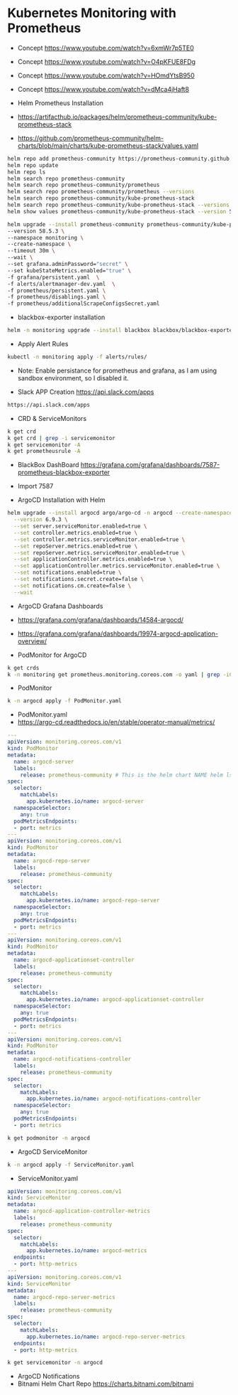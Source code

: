 # Kubernetes Monitoring with Prometheus

- Concept https://www.youtube.com/watch?v=6xmWr7p5TE0
- Concept https://www.youtube.com/watch?v=O4pKFUE8FDg
- Concept https://www.youtube.com/watch?v=HOmdYtsB950
- Concept https://www.youtube.com/watch?v=dMca4jHaft8

- Helm Prometheus Installation
- https://artifacthub.io/packages/helm/prometheus-community/kube-prometheus-stack

- https://github.com/prometheus-community/helm-charts/blob/main/charts/kube-prometheus-stack/values.yaml
```bash
helm repo add prometheus-community https://prometheus-community.github.io/helm-charts 
helm repo update 
helm repo ls
helm search repo prometheus-community
helm search repo prometheus-community/prometheus
helm search repo prometheus-community/prometheus --versions
helm search repo prometheus-community/kube-prometheus-stack
helm search repo prometheus-community/kube-prometheus-stack --versions
helm show values prometheus-community/kube-prometheus-stack --version 58.5.3

helm upgrade --install prometheus-community prometheus-community/kube-prometheus-stack \
--version 58.5.3 \
--namespace monitoring \
--create-namespace \
--timeout 30m \
--wait \
--set grafana.adminPassword="secret" \
--set kubeStateMetrics.enabled="true" \
-f grafana/persistent.yaml  \
-f alerts/alertmanager-dev.yaml  \
-f prometheus/persistent.yaml \
-f prometheus/disablings.yaml \
-f prometheus/additionalScrapeConfigsSecret.yaml
```

- blackbox-exporter installation

```bash
helm -n monitoring upgrade --install blackbox blackbox/blackbox-exporter -f blackbox/blackbox-exporter/dev-values.yaml --wait
```

- Apply Alert Rules
```bash
kubectl -n monitoring apply -f alerts/rules/
```

- Note: Enable persistance for prometheus and grafana, as I am using sandbox environment, so I disabled it.

- Slack APP Creation https://api.slack.com/apps
```bash
https://api.slack.com/apps
```

- CRD & ServiceMonitors
```bash
k get crd
k get crd | grep -i servicemonitor
k get servicemonitor -A
k get prometheusrule -A
```

- BlackBox DashBoard https://grafana.com/grafana/dashboards/7587-prometheus-blackbox-exporter
- Import 7587

- ArgoCD Installation with Helm
```bash
helm upgrade --install argocd argo/argo-cd -n argocd --create-namespace \
  --version 6.9.3 \
  --set server.serviceMonitor.enabled=true \
  --set controller.metrics.enabled=true \
  --set controller.metrics.serviceMonitor.enabled=true \
  --set repoServer.metrics.enabled=true \
  --set repoServer.metrics.serviceMonitor.enabled=true \
  --set applicationController.metrics.enabled=true \
  --set applicationController.metrics.serviceMonitor.enabled=true \
  --set notifications.enabled=true \
  --set notifications.secret.create=false \
  --set notifications.cm.create=false \
  --wait
```

- ArgoCD Grafana Dashboards
- https://grafana.com/grafana/dashboards/14584-argocd/
- https://grafana.com/grafana/dashboards/19974-argocd-application-overview/

- PodMonitor for ArgoCD
```bash
k get crds
k -n monitoring get prometheus.monitoring.coreos.com -o yaml | grep -iC5 servicemonitor
```
- PodMonitor
```bash
k -n argocd apply -f PodMonitor.yaml
```

- PodMonitor.yaml
- https://argo-cd.readthedocs.io/en/stable/operator-manual/metrics/
  
```yaml
---
apiVersion: monitoring.coreos.com/v1
kind: PodMonitor
metadata:
  name: argocd-server
  labels:
    release: prometheus-community # This is the helm chart NAME helm ls -A
spec:
  selector:
    matchLabels:
      app.kubernetes.io/name: argocd-server
  namespaceSelector:
    any: true
  podMetricsEndpoints:
  - port: metrics
---
apiVersion: monitoring.coreos.com/v1
kind: PodMonitor
metadata:
  name: argocd-repo-server
  labels:
    release: prometheus-community
spec:
  selector:
    matchLabels:
      app.kubernetes.io/name: argocd-repo-server
  namespaceSelector:
    any: true
  podMetricsEndpoints:
  - port: metrics
---
apiVersion: monitoring.coreos.com/v1
kind: PodMonitor
metadata:
  name: argocd-applicationset-controller
  labels:
    release: prometheus-community
spec:
  selector:
    matchLabels:
      app.kubernetes.io/name: argocd-applicationset-controller
  namespaceSelector:
    any: true
  podMetricsEndpoints:
  - port: metrics
---
apiVersion: monitoring.coreos.com/v1
kind: PodMonitor
metadata:
  name: argocd-notifications-controller
  labels:
    release: prometheus-community
spec:
  selector:
    matchLabels:
      app.kubernetes.io/name: argocd-notifications-controller
  namespaceSelector:
    any: true
  podMetricsEndpoints:
  - port: metrics
```

```bash
k get podmonitor -n argocd
```

- ArgoCD ServiceMonitor

```bash
k -n argocd apply -f ServiceMonitor.yaml
```
- ServiceMonitor.yaml
```yaml
apiVersion: monitoring.coreos.com/v1
kind: ServiceMonitor
metadata:
  name: argocd-application-controller-metrics
  labels:
    release: prometheus-community
spec:
  selector:
    matchLabels:
      app.kubernetes.io/name: argocd-metrics
  endpoints:
  - port: http-metrics
---
apiVersion: monitoring.coreos.com/v1
kind: ServiceMonitor
metadata:
  name: argocd-repo-server-metrics
  labels:
    release: prometheus-community
spec:
  selector:
    matchLabels:
      app.kubernetes.io/name: argocd-repo-server-metrics
  endpoints:
  - port: http-metrics
```

```bash
k get servicemonitor -n argocd
```

- ArgoCD Notifications
- Bitnami Helm Chart Repo https://charts.bitnami.com/bitnami
